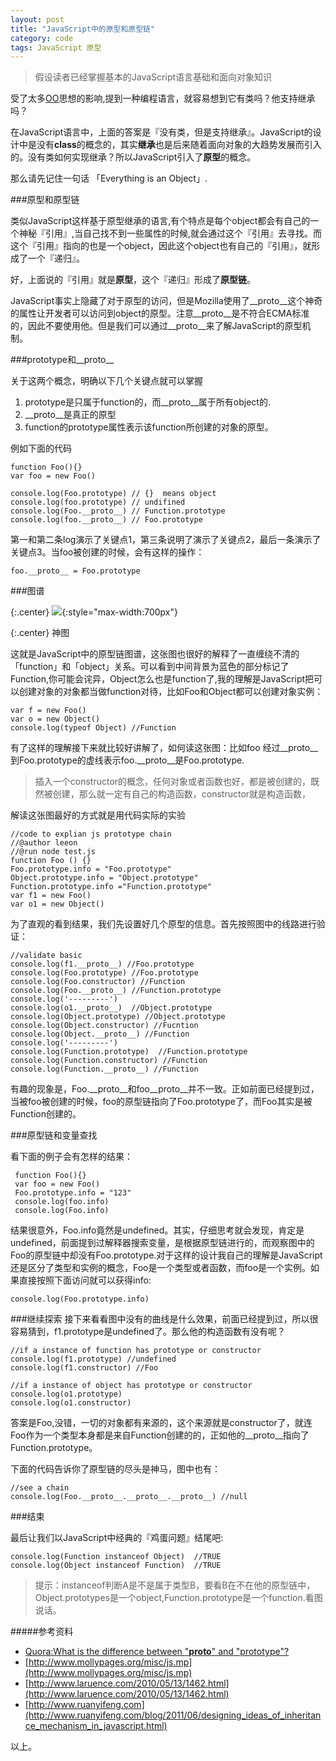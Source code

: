```yaml
---
layout: post
title: "JavaScript中的原型和原型链"
category: code
tags: JavaScript 原型
---
```


> 假设读者已经掌握基本的JavaScript语言基础和面向对象知识

受了太多[OO](http://en.wikipedia.org/wiki/Object-oriented_programming)思想的影响,提到一种编程语言，就容易想到它有类吗？他支持继承吗？

<!-- break -->
在JavaScript语言中，上面的答案是『没有类，但是支持继承』。JavaScript的设计中是没有**class**的概念的，其实**继承**也是后来随着面向对象的大趋势发展而引入的。没有类如何实现继承？所以JavaScript引入了**原型**的概念。

那么请先记住一句话 「Everything is an Object」.


###原型和原型链

类似JavaScript这样基于原型继承的语言,有个特点是每个object都会有自己的一个神秘『引用』,当自己找不到一些属性的时候,就会通过这个『引用』去寻找。而这个『引用』指向的也是一个object，因此这个object也有自己的『引用』，就形成了一个『递归』。

好，上面说的『引用』就是**原型**，这个『递归』形成了**原型链**。

JavaScript事实上隐藏了对于原型的访问，但是Mozilla使用了\_\_proto\_\_这个神奇的属性让开发者可以访问到object的原型。注意\_\_proto\_\_是不符合ECMA标准的，因此不要使用他。但是我们可以通过\_\_proto\_\_来了解JavaScript的原型机制。


###prototype和\_\_proto\_\_

关于这两个概念，明确以下几个关键点就可以掌握

1. prototype是只属于function的，而\_\_proto\_\_属于所有object的.
2. \_\_proto\_\_是真正的原型
3. function的prototype属性表示该function所创建的对象的原型。


例如下面的代码

    function Foo(){}
    var foo = new Foo()

    console.log(Foo.prototype) // {}  means object
    console.log(foo.prototype) // undifined
    console.log(Foo.__proto__) // Function.prototype
    console.log(foo.__proto__) // Foo.prototype

第一和第二条log演示了关键点1，第三条说明了演示了关键点2，最后一条演示了关键点3。当foo被创建的时候，会有这样的操作：
    
    foo.__proto__ = Foo.prototype


###图谱

{:.center}
![](http://www.mollypages.org/misc/jsobj.jpg){:style="max-width:700px"}

{:.center}
神图

这就是JavaScript中的原型链图谱，这张图也很好的解释了一直缠绕不清的「function」和「object」关系。可以看到中间背景为蓝色的部分标记了Function,你可能会诧异，Object怎么也是function了,我的理解是JavaScript把可以创建对象的对象都当做function对待，比如Foo和Object都可以创建对象实例：

    var f = new Foo()
    var o = new Object()
    console.log(typeof Object) //Function
    
有了这样的理解接下来就比较好讲解了，如何读这张图：比如foo 经过\_\_proto\_\_到Foo.prototype的虚线表示foo.\_\_proto\_\_是Foo.prototype.

>插入一个constructor的概念，任何对象或者函数也好，都是被创建的，既然被创建，那么就一定有自己的构造函数，constructor就是构造函数，

解读这张图最好的方式就是用代码实际的实验

    //code to explian js prototype chain
	//@author leeon
	//@run node test.js
	function Foo () {}
	Foo.prototype.info = "Foo.prototype"
	Object.prototype.info = "Object.prototype"
	Function.prototype.info ="Function.prototype"
	var f1 = new Foo()
	var o1 = new Object()
	

为了直观的看到结果，我们先设置好几个原型的信息。首先按照图中的线路进行验证：

    //validate basic 
	console.log(f1.__proto__) //Foo.prototype
	console.log(Foo.prototype) //Foo.prototype
	console.log(Foo.constructor) //Function
	console.log(Foo.__proto__) //Function.prototype
	console.log('---------')
	console.log(o1.__proto__)  //Object.prototype
	console.log(Object.prototype) //Object.prototype
	console.log(Object.constructor) //Fucntion
	console.log(Object.__proto__) //Function
	console.log('---------')
	console.log(Function.prototype)  //Function.prototype
	console.log(Function.constructor) //Function
	console.log(Function.__proto__) //Function
	

有趣的现象是，Foo.\_\_proto\_\_和foo\_\_proto\_\_并不一致。正如前面已经提到过，当被foo被创建的时候，foo的原型链指向了Foo.prototype了，而Foo其实是被Function创建的。

###原型链和变量查找

看下面的例子会有怎样的结果：

     function Foo(){}
	 var foo = new Foo()
	 Foo.prototype.info = "123"
	 console.log(foo.info)
	 console.log(Foo.info)

结果很意外，Foo.info竟然是undefined。其实，仔细思考就会发现，肯定是undefined，前面提到过解释器搜索变量，是根据原型链进行的，而观察图中的Foo的原型链中却没有Foo.prototype.对于这样的设计我自己的理解是JavaScript还是区分了类型和实例的概念，Foo是一个类型或者函数，而foo是一个实例。如果直接按照下面访问就可以获得info:

    console.log(Foo.prototype.info)


###继续探索
接下来看看图中没有的曲线是什么效果，前面已经提到过，所以很容易猜到，f1.prototype是undefined了。那么他的构造函数有没有呢？

    //if a instance of function has prototype or constructor
	console.log(f1.prototype) //undefined
	console.log(f1.constructor) //Foo

	//if a instance of object has prototype or constructor
	console.log(o1.prototype)
	console.log(o1.constructor)

答案是Foo,没错，一切的对象都有来源的，这个来源就是constructor了，就连Foo作为一个类型本身都是来自Function创建的的，正如他的\_\_proto\_\_指向了Function.prototype。

下面的代码告诉你了原型链的尽头是神马，图中也有：

    //see a chain 
    console.log(Foo.__proto__.__proto__.__proto__) //null
    
###结束

最后让我们以JavaScript中经典的『鸡蛋问题』结尾吧:

    console.log(Function instanceof Object)  //TRUE
    console.log(Object instanceof Function)  //TRUE
    
>提示：instanceof判断A是不是属于类型B，要看B在不在他的原型链中，Object.prototypes是一个object,Function.prototype是一个function.看图说话。



#####参考资料

+ [Quora:What is the difference between "__proto__" and "prototype"?](http://www.quora.com/JavaScript-programming-language/What-is-the-difference-between-__proto__-and-prototype)
+ [http://www.mollypages.org/misc/js.mp](http://www.mollypages.org/misc/js.mp)
+ [http://www.laruence.com/2010/05/13/1462.html](http://www.laruence.com/2010/05/13/1462.html)
+ [http://www.ruanyifeng.com](http://www.ruanyifeng.com/blog/2011/06/designing_ideas_of_inheritance_mechanism_in_javascript.html)



以上。